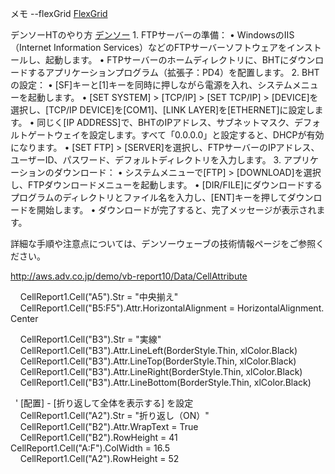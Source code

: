 メモ
--flexGrid
[FlexGrid](https://support.mescius.jp/hc/ja/articles/7062326065039--FlexGrid-for-WinForms-複数行の固定行-列ヘッダー-で-セルをカスタムマージする方法)



デンソーHTのやり方
[デンソー](https://www.denso-wave.com/ja/adcd/support/technical/webmanual/bht_intro/man_setup_transfer_07.html)
	1.	FTPサーバーの準備：
	•	WindowsのIIS（Internet Information Services）などのFTPサーバーソフトウェアをインストールし、起動します。
	•	FTPサーバーのホームディレクトリに、BHTにダウンロードするアプリケーションプログラム（拡張子：PD4）を配置します。 
	2.	BHTの設定：
	•	[SF]キーと[1]キーを同時に押しながら電源を入れ、システムメニューを起動します。 
	•	[SET SYSTEM] > [TCP/IP] > [SET TCP/IP] > [DEVICE]を選択し、[TCP/IP DEVICE]を[COM1]、[LINK LAYER]を[ETHERNET]に設定します。 
	•	同じく[IP ADDRESS]で、BHTのIPアドレス、サブネットマスク、デフォルトゲートウェイを設定します。すべて「0.0.0.0」と設定すると、DHCPが有効になります。 
	•	[SET FTP] > [SERVER]を選択し、FTPサーバーのIPアドレス、ユーザーID、パスワード、デフォルトディレクトリを入力します。 
	3.	アプリケーションのダウンロード：
	•	システムメニューで[FTP] > [DOWNLOAD]を選択し、FTPダウンロードメニューを起動します。 
	•	[DIR/FILE]にダウンロードするプログラムのディレクトリとファイル名を入力し、[ENT]キーを押してダウンロードを開始します。 
	•	ダウンロードが完了すると、完了メッセージが表示されます。

詳細な手順や注意点については、デンソーウェーブの技術情報ページをご参照ください。  


http://aws.adv.co.jp/demo/vb-report10/Data/CellAttribute

    CellReport1.Cell("A5").Str = "中央揃え"
    CellReport1.Cell("B5:F5").Attr.HorizontalAlignment = HorizontalAlignment.Center

    CellReport1.Cell("B3").Str = "実線"
    CellReport1.Cell("B3").Attr.LineLeft(BorderStyle.Thin, xlColor.Black)
    CellReport1.Cell("B3").Attr.LineTop(BorderStyle.Thin, xlColor.Black)
    CellReport1.Cell("B3").Attr.LineRight(BorderStyle.Thin, xlColor.Black)
    CellReport1.Cell("B3").Attr.LineBottom(BorderStyle.Thin, xlColor.Black)


  ' [配置] - [折り返して全体を表示する] を設定
    CellReport1.Cell("A2").Str = "折り返し（ON）"
    CellReport1.Cell("B2").Attr.WrapText = True
    CellReport1.Cell("B2").RowHeight = 41
CellReport1.Cell("A:F").ColWidth = 16.5
    CellReport1.Cell("A2").RowHeight = 52

